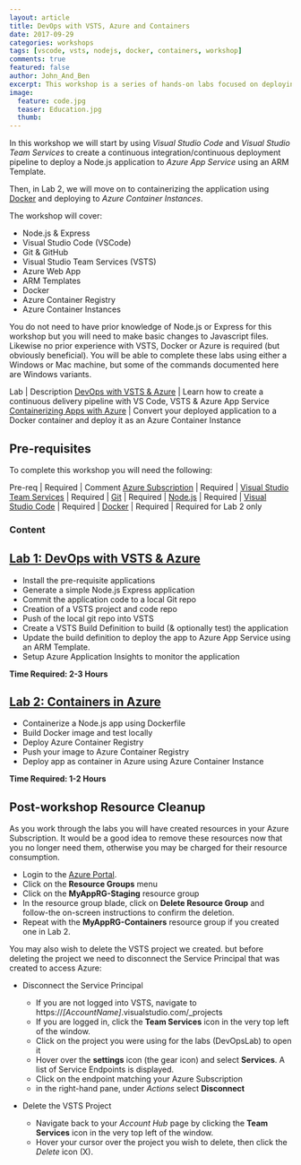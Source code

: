 ```yaml
---
layout: article
title: DevOps with VSTS, Azure and Containers
date: 2017-09-29
categories: workshops
tags: [vscode, vsts, nodejs, docker, containers, workshop]
comments: true
featured: false
author: John_And_Ben
excerpt: This workshop is a series of hands-on labs focused on deploying a Node.js app to Azure PaaS using VSTS and a DevOps approach & containers.
image:
  feature: code.jpg
  teaser: Education.jpg
  thumb: 
---
```

In this workshop we will start by using *Visual Studio Code* and *Visual Studio Team Services* to create a continuous integration/continuous deployment pipeline to deploy a Node.js application to *Azure App Service* using an ARM Template.

Then, in Lab 2, we will move on to containerizing the application using <a href="https://www.docker.com" target="_blank">Docker</a> and deploying to *Azure Container Instances*.

The workshop will cover:
* Node.js & Express
* Visual Studio Code (VSCode)
* Git & GitHub
* Visual Studio Team Services (VSTS)
* Azure Web App
* ARM Templates
* Docker
* Azure Container Registry
* Azure Container Instances

You do not need to have prior knowledge of Node.js or Express for this workshop but you will need to make basic changes to Javascript files. Likewise no prior experience with VSTS, Docker or Azure is required (but obviously beneficial). You will be able to complete these labs using either a Windows or Mac machine, but some of the commands documented here are Windows variants.

Lab | Description
<a href="/labs/devops-vsts/" target="_new">DevOps with VSTS & Azure</a> | Learn how to create a continuous delivery pipeline with VS Code, VSTS & Azure App Service
<a href="/labs/devops-containers" target="_new">Containerizing Apps with Azure</a> | Convert your deployed application to a Docker container and deploy it as an Azure Container Instance

## Pre-requisites 

To complete this workshop you will need the following:

Pre-req | Required | Comment
<a href="/guides/subscription" target="_new">Azure Subscription</a> | Required | 
<a href="/guides/vsts" target="_new">Visual Studio Team Services</a> | Required | 
<a href="/guides/git" target="_new">Git</a> | Required | 
<a href="/guides/nodejs" target="_new">Node.js</a> | Required |
<a href="/guides/vscode" target="_new">Visual Studio Code</a> | Required | 
<a href="/guides/docker" target="_new">Docker</a> | Required | Required for Lab 2 only

### Content

## [Lab 1: DevOps with VSTS & Azure](/labs/devops-vsts/)

* Install the pre-requisite applications
* Generate a simple Node.js Express application
* Commit the application code to a local Git repo
* Creation of a VSTS project and code repo
* Push of the local git repo into VSTS
* Create a VSTS Build Definition to build (& optionally test) the application
* Update the build definition to deploy the app to Azure App Service using an ARM Template.
* Setup Azure Application Insights to monitor the application

**Time Required: 2-3 Hours**

## [Lab 2: Containers in Azure](/labs/devops-containers)

* Containerize a Node.js app using Dockerfile
* Build Docker image and test locally
* Deploy Azure Container Registry
* Push your image to Azure Container Registry
* Deploy app as container in Azure using Azure Container Instance

**Time Required: 1-2 Hours**

## Post-workshop Resource Cleanup

As you work through the labs you will have created resources in your Azure Subscription. It would be a good idea to remove these resources now that you no longer need them, otherwise you may be charged for their resource consumption.

* Login to the [Azure Portal](http://portal.azure.com).
* Click on the **Resource Groups** menu
* Click on the **MyAppRG-Staging** resource group
* In the resource group blade, click on **Delete Resource Group** and follow-the on-screen instructions to confirm the deletion.
* Repeat with the **MyAppRG-Containers** resource group if you created one in Lab 2.

You may also wish to delete the VSTS project we created. but before deleting the project we need to disconnect the Service Principal that was created to access Azure:

* Disconnect the Service Principal
  * If you are not logged into VSTS, navigate to https://*[AccountName]*.visualstudio.com/_projects
  * If you are logged in, click the **Team Services** icon in the very top left of the window.
  * Click on the project you were using for the labs (DevOpsLab) to open it
  * Hover over the **settings** icon (the gear icon) and select **Services**. A list of Service Endpoints is displayed.
  * Click on the endpoint matching your Azure Subscription
  * in the right-hand pane, under *Actions* select **Disconnect**

* Delete the VSTS Project
  * Navigate back to your *Account Hub* page by clicking the **Team Services** icon in the very top left of the window.
  * Hover your cursor over the project you wish to delete, then click the *Delete* icon (X).


